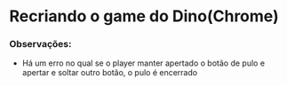 # Recriando o game do Dino(Chrome)



### Observações: 
 - Há um erro no qual se o player manter apertado o botão de pulo e apertar e soltar outro botão, o pulo é encerrado